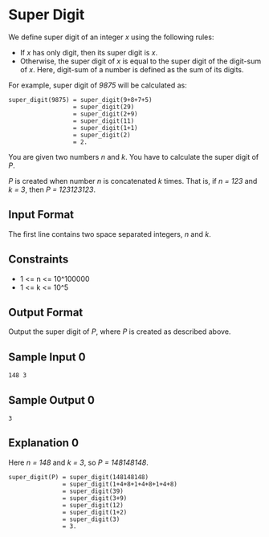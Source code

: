 # Super Digit

We define super digit of an integer _x_ using the following rules:

* If _x_ has only digit, then its super digit is _x_.
* Otherwise, the super digit of _x_ is equal to the super digit of the digit-sum of _x_. Here, digit-sum of a number is defined as the sum of its digits.

For example, super digit of _9875_ will be calculated as:

```
super_digit(9875) = super_digit(9+8+7+5) 
                  = super_digit(29) 
                  = super_digit(2+9)
                  = super_digit(11)
                  = super_digit(1+1)
                  = super_digit(2)
                  = 2.
```

You are given two numbers _n_ and _k_. You have to calculate the super digit of _P_.

_P_ is created when number _n_ is concatenated _k_ times. That is, if _n = 123_ and _k = 3_, then _P = 123123123_.

## Input Format

The first line contains two space separated integers, _n_ and _k_.

## Constraints

* 1 <= n <= 10^100000
* 1 <= k <= 10^5

## Output Format

Output the super digit of _P_, where _P_ is created as described above.

## Sample Input 0

```
148 3
```

## Sample Output 0

```
3
```

## Explanation 0

Here _n = 148_ and _k = 3_, so _P = 148148148_.

```
super_digit(P) = super_digit(148148148) 
               = super_digit(1+4+8+1+4+8+1+4+8)
               = super_digit(39)
               = super_digit(3+9)
               = super_digit(12)
               = super_digit(1+2)
               = super_digit(3)
               = 3.
```
